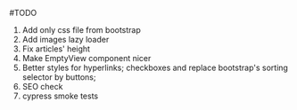#TODO
1. Add only css file from bootstrap
2. Add images lazy loader
3. Fix articles' height
4. Make EmptyView component nicer
5. Better styles for hyperlinks; checkboxes and replace bootstrap's sorting selector by buttons;
5. SEO check
6. cypress smoke tests
